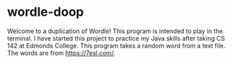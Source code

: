 # wordle-doop

Welcome to a duplication of Wordle! This program is intended to play in the terminal. I have started this project to 
practice my Java skills after taking CS 142 at Edmonds College. This program takes a random word from a text file. The 
words are from https://7esl.com/. 